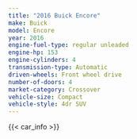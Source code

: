 ```yaml
---
title: "2016 Buick Encore"
make: Buick
model: Encore
year: 2016
engine-fuel-type: regular unleaded
engine-hp: 153
engine-cylinders: 4
transmission-type: Automatic
driven-wheels: Front wheel drive
number-of-doors: 4
market-category: Crossover
vehicle-size: Compact
vehicle-style: 4dr SUV
---
```


{{< car_info >}}
